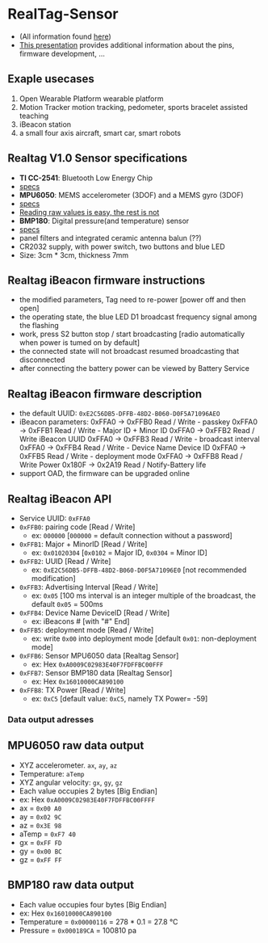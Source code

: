 RealTag-Sensor
==============
* (All information found [here](http://www.aliexpress.com/item/Realtag-BLE-sensor-wearable-CC2541-MPU6050-BMP180-iBeacon-given/1934305869.html))
* [This presentation](http://www.addta.com/resources/RealTag%20iBeacon_Sensor%20product%20guide.pdf) provides additional information about the pins, firmware development, ...

## Exaple usecases
1. Open Wearable Platform wearable platform
2. Motion Tracker motion tracking, pedometer, sports bracelet assisted teaching
3. iBeacon station
4. a small four axis aircraft, smart car, smart robots

## Realtag V1.0 Sensor specifications
* **TI CC-2541**: Bluetooth Low Energy Chip
 * [specs](http://www.ti.com/lit/ds/symlink/cc2541.pdf)
* **MPU6050**: MEMS accelerometer (3DOF) and a MEMS gyro (3DOF)
 * [specs](http://www.invensense.com/mems/gyro/documents/PS-MPU-6000A-00v3.4.pdf)
 * [Reading raw values is easy, the rest is not](http://playground.arduino.cc/Main/MPU-6050#easy)
* **BMP180**: Digital pressure(and temperature) sensor
 * [specs](http://ae-bst.resource.bosch.com/media/products/dokumente/bmp180/BST-BMP180-DS000-09.pdf) 
* panel filters and integrated ceramic antenna balun (??)
* CR2032 supply, with power switch, two buttons and blue LED
* Size: 3cm * 3cm, thickness 7mm

## Realtag iBeacon firmware instructions
* the modified parameters, Tag need to re-power [power off and then open]
* the operating state, the blue LED D1 broadcast frequency signal among the flashing
* work, press S2 button stop / start broadcasting [radio automatically when power is tumed on by default]
* the connected state will not broadcast resumed broadcasting that disconnected
* after connecting the battery power can be viewed by Battery Service

## Realtag iBeacon firmware description
* the default UUID: `0xE2C56DB5-DFFB-48D2-B060-D0F5A71096AEO`
* iBeacon parameters:
        0xFFA0 -> 0xFFB0 Read / Write - passkey
        0xFFA0 -> 0xFFB1 Read / Write - Major ID + Minor ID
        0xFFA0 -> 0xFFB2 Read / Write iBeacon UUID
        0xFFA0 -> 0xFFB3 Read / Write - broadcast interval
        0xFFA0 -> 0xFFB4 Read / Write - Device Name Device ID
        0xFFA0 -> 0xFFB5 Read / Write - deployment mode
        0xFFA0 -> 0xFFB8 Read / Write Power
        0x180F -> 0x2A19 Read / Notify-Battery life
* support OAD, the firmware can be upgraded online

## Realtag iBeacon API
* Service UUID: `0xFFA0`
* `0xFFB0`: pairing code [Read / Write]
  * ex: `000000` [`000000` = default connection without a password]
* `0xFFB1`: Major + MinorID [Read / Write]
  * ex: `0x01020304` [`0x0102` = Major ID, `0x0304` = Minor ID]
* `0xFFB2`: UUID [Read / Write]
  * ex: `0xE2C56DB5-DFFB-48D2-B060-D0F5A71096E0` [not recommended modification]
* `0xFFB3`: Advertising Interval [Read / Write]
  * ex: `0x05` [100 ms interval is an integer multiple of the broadcast, the default `0x05` = 500ms
* `0xFFB4`: Device Name DevicelD [Read / Write]
   * ex: iBeacons # [with "#" End]
* `0xFFB5`: deployment mode [Read / Write]
   * ex: write `0x00` into deployment mode [default `0x01`: non-deployment mode]
* `0xFFB6`: Sensor MPU6050 data [Realtag Sensor]
  * ex: Hex `0xA0009C02983E40F7FDFFBC00FFF`
* `0xFFB7`: Sensor BMP180 data [Realtag Sensor]
  * ex: Hex `0x16010000CA890100`
* `0xFFB8`: TX Power [Read / Write]
  * ex: `0xC5` [default value: `0xC5`, namely TX Power= -59]
  
### Data output adresses
## MPU6050 raw data output
* XYZ accelerometer. `ax`, `ay`, `az`
* Temperature: `aTemp`
* XYZ angular velocity: `gx`, `gy`, `gz`
* Each value occupies 2 bytes [Big Endian]
* ex: Hex `0xA0009C02983E40F7FDFFBC00FFFF`
 * ax = `0x00 A0` 
 * ay = `0x02 9C`
 * az = `0x3E 98`
 * aTemp = `0xF7 40`
 * gx = `0xFF FD` 
 * gy = `0x00 BC`
 * gz = `0xFF FF`

## BMP180 raw data output
* Each value occupies four bytes [Big Endian]
 * ex: Hex `0x16010000CA890100`
* Temperature = `0x00000116` = 278 * 0.1 = 27.8 °C
* Pressure = `0x000189CA` = 100810 pa

